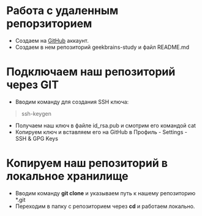 # Работа с удаленным репорзиторием
* Создаем на [GitHub](https://github.com/) аккаунт.
* Создаем в нем репозиторий geekbrains-study и файл README.md

# Подключаем наш репозиторий через GIT
* Вводим команду для создания SSH ключа:
> ssh-keygen
* Получаем наш ключ в файле id_rsa.pub и смотрим его командой cat
* Копируем ключ и вставляем его на GitHub в Профиль - Settings - SSH & GPG Keys

# Копируем наш репозиторий в локальное хранилище
* Вводим команду **git clone** и указываем путь к нашему репозиторию *.git
* Переходим в папку с репозиторием через **cd** и работаем локально.